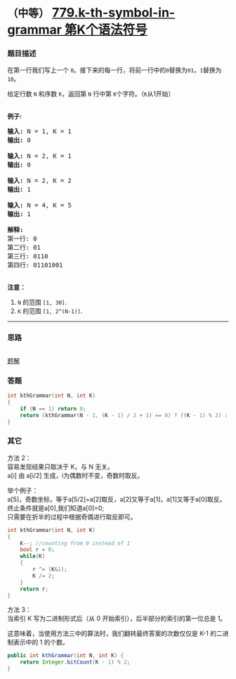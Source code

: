 # `（中等）`  [779.k-th-symbol-in-grammar 第K个语法符号](https://leetcode-cn.com/problems/k-th-symbol-in-grammar/)

### 题目描述
<p>在第一行我们写上一个 <code>0</code>。接下来的每一行，将前一行中的<code>0</code>替换为<code>01</code>，<code>1</code>替换为<code>10</code>。</p>

<p>给定行数&nbsp;<code>N</code>&nbsp;和序数 <code>K</code>，返回第 <code>N</code> 行中第 <code>K</code>个字符。（<code>K</code>从1开始）</p>

<p><br>
<strong>例子:</strong></p>

<pre><strong>输入:</strong> N = 1, K = 1
<strong>输出:</strong> 0

<strong>输入:</strong> N = 2, K = 1
<strong>输出:</strong> 0

<strong>输入:</strong> N = 2, K = 2
<strong>输出:</strong> 1

<strong>输入:</strong> N = 4, K = 5
<strong>输出:</strong> 1

<strong>解释:</strong>
第一行: 0
第二行: 01
第三行: 0110
第四行: 01101001
</pre>

<p><br>
<strong>注意：</strong></p>

<ol>
	<li><code>N</code>&nbsp;的范围&nbsp;<code>[1, 30]</code>.</li>
	<li><code>K</code>&nbsp;的范围&nbsp;<code>[1, 2^(N-1)]</code>.</li>
</ol>


---
### 思路
```
```
[题解](https://leetcode-cn.com/problems/k-th-symbol-in-grammar/solution/di-kge-yu-fa-fu-hao-by-ikaruga-2/)

### 答题
``` C++
int kthGrammar(int N, int K) 
{
	if (N == 1) return 0;
	return (kthGrammar(N - 1, (K - 1) / 2 + 1) == 0) ? ((K - 1) % 2) : 1 - ((K - 1) % 2);
}
```

### 其它
方法 2：  
容易发现结果只取决于 K，与 N 无关。  
a[i] 由 a[i/2] 生成，i为偶数时不变，奇数时取反。  

举个例子：  
a[5]，奇数坐标，等于a[5/2]=a[2]取反，a[2]又等于a[1]，a[1]又等于a[0]取反。  
终止条件就是a[0],我们知道a[0]=0;  
只需要在折半的过程中根据奇偶进行取反即可。  


``` C++
int kthGrammar(int N, int K) 
{ 
	K--; //counting from 0 instead of 1
	bool r = 0; 
	while(K)
	{ 
		r ^= (K&1);
		K /= 2; 
	} 
	return r;
}
```


方法 3：  
当索引 K 写为二进制形式后（从 0 开始索引），后半部分的索引的第一位总是 1。

这意味着，当使用方法三中的算法时，我们翻转最终答案的次数仅仅是 K-1 的二进制表示中的 1 的个数。

```Java
public int kthGrammar(int N, int K) {
	return Integer.bitCount(K - 1) % 2;
}
```